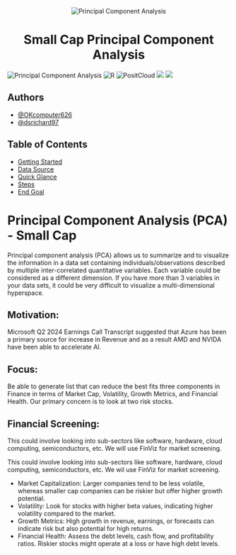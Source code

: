 <!DOCTYPE html>
<html lang="en">
<head>
    <meta charset="UTF-8">
    <title>Small Cap Principal Component Analysis</title>
</head>
<body>

<!-- Center Banner -->
<div align="center">
    <img src="sent.jpg" alt="Principal Component Analysis" style="width:auto; height:auto;" allow="autoplay">
    <h1>Small Cap Principal Component Analysis</h1>
</div>

<!-- Badges -->
<div>
    <img src="https://img.shields.io/badge/PCA%2B-green" title="Principal Component Analysis">
    <img src="https://img.shields.io/badge/R%2B-orange" title="R">
    <img src="https://img.shields.io/badge/PositCloud%2B-red" title="PositCloud">
    <img src="https://img.shields.io/github/last-commit/dsrichard97/PCA_twostocks">
    <img src="https://img.shields.io/github/repo-size/dsrichard97/PCA_twostocks">
</div>

<!-- Authors -->
<div>
    <h2>Authors</h2>
    <ul>
        <li><a href="https://github.com/OKcomputer626">@OKcomputer626</a></li>
        <li><a href="https://github.com/dsrichard97">@dsrichard97</a></li>
    </ul>
</div>

<!-- Table of Contents -->
<div>
    <h2>Table of Contents</h2>
    <ul>
        <li><a href="#how-to" target="_parent">Getting Started</a></li>
        <li><a href="#data-source">Data Source</a></li>
        <li><a href="#glance">Quick Glance</a></li>
        <li><a href="#steps">Steps</a></li>
        <li><a href="#motivation">End Goal</a></li>
    </ul>
</div>

<h1>Principal Component Analysis (PCA) - Small Cap</h1>

<p>Principal component analysis (PCA) allows us to summarize and to visualize the information in a data set containing individuals/observations described by multiple inter-correlated quantitative variables. Each variable could be considered as a different dimension. If you have more than 3 variables in your data sets, it could be very difficult to visualize a multi-dimensional hyperspace.</p>

<h2>Motivation:</h2>

<p>Microsoft Q2 2024 Earnings Call Transcript suggested that Azure has been a primary source for increase in Revenue and as a result AMD and NVIDA have been able to accelerate AI.</p>

<h2>Focus:</h2>

<p>Be able to generate list that can reduce the best fits three components in Finance in terms of Market Cap, Volatility, Growth Metrics, and Financial Health. Our primary concern is to look at two risk stocks.</p>

<h2>Financial Screening:</h2>

<p>This could involve looking into sub-sectors like software, hardware, cloud computing, semiconductors, etc. We will use FinViz for market screening.</p>

</body>
</html>
This could involve looking into sub-sectors like software, hardware, cloud computing, semiconductors, etc. We wil use FinViz for market screening.

- Market Capitalization: Larger companies tend to be less volatile, whereas smaller cap companies can be riskier but offer higher growth potential.
- Volatility: Look for stocks with higher beta values, indicating higher volatility compared to the market.
- Growth Metrics: High growth in revenue, earnings, or forecasts can indicate risk but also potential for high returns.
- Financial Health: Assess the debt levels, cash flow, and profitability ratios. Riskier stocks might operate at a loss or have high debt levels.
